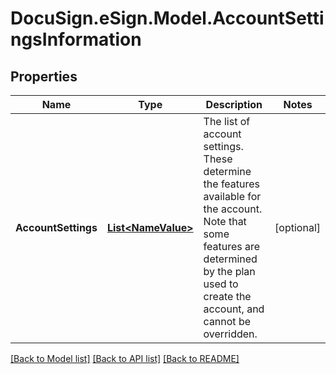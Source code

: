 # DocuSign.eSign.Model.AccountSettingsInformation
## Properties

Name | Type | Description | Notes
------------ | ------------- | ------------- | -------------
**AccountSettings** | [**List&lt;NameValue&gt;**](NameValue.md) | The list of account settings. These determine the features available for the account. Note that some features are determined by the plan used to create the account, and cannot be overridden. | [optional] 

[[Back to Model list]](../README.md#documentation-for-models) [[Back to API list]](../README.md#documentation-for-api-endpoints) [[Back to README]](../README.md)

